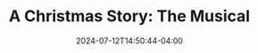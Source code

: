 ---
title: "A Christmas Story: The Musical"
Theatre: Alhambra Theatre & Dining
Venue: Alhambra Theatre
Season: 2016
date: 2024-07-12T14:50:44-04:00
opening_date: 2016-11-25
closing_date: 2016-12-24
showtimes:
  - 2016-11-25 20:00:00
  - 2016-11-26 13:15:00
  - 2016-11-26 20:00:00
  - 2016-11-27 14:00:00
  - 2016-11-27 20:00:00
  - 2016-11-29 20:00:00
  - 2016-11-30 13:15:00
  - 2016-11-30 20:00:00
  - 2016-12-01 11:30:00
  - 2016-12-01 20:00:00
  - 2016-12-02 20:00:00
  - 2016-12-03 13:15:00
  - 2016-12-03 20:00:00
  - 2016-12-04 14:00:00
  - 2016-12-04 20:00:00
  - 2016-12-06 20:00:00
  - 2016-12-07 13:15:00
  - 2016-12-07 20:00:00
  - 2016-12-08 11:30:00
  - 2016-12-08 20:00:00
  - 2016-12-09 20:00:00
  - 2016-12-10 13:15:00
  - 2016-12-10 20:00:00
  - 2016-12-11 14:00:00
  - 2016-12-11 20:00:00
  - 2016-12-13 20:00:00
  - 2016-12-14 13:15:00
  - 2016-12-14 20:00:00
  - 2016-12-15 11:30:00
  - 2016-12-15 20:00:00
  - 2016-12-16 20:00:00
  - 2016-12-17 13:15:00
  - 2016-12-17 20:00:00
  - 2016-12-18 14:00:00
  - 2016-12-18 20:00:00
  - 2016-12-20 20:00:00
  - 2016-12-21 13:15:00
  - 2016-12-21 20:00:00
  - 2016-12-22 11:30:00
  - 2016-12-22 20:00:00
  - 2016-12-23 20:00:00
  - 2016-12-24 14:00:00
  - 2016-12-24 20:00:00
featured_image: 
featured_image_alt: 
featured_image_caption: 
featured_image_attr: 
featured_image_attr_link: 
program:
Website: 
Tickets: https://sales.alhambrajax.com/100/index.html
show_details: 
  - Ralph/Cowboy/Tree Lot Owner/Delivery Man/Voice Of Neighbor: Ethan Paulini
  - Old Man/Santa Claus: Robert Herrle 
  - Mother: Jazmine Gorsline
  - Miss Shields: Alexia Adcock-Standford
  - Ralphie: Oliver Carson
  - Randy: Harrison Davey
  - Esther: Sophia Feagins
  - Helen: Dakota Burton
  - Flick/Desperado One: Johnny Warren
  - Schwartz/Desperado Two: Vincent Scaramuzzi
  - Scut Farkus/Black Bart: Kaden Quiles
understudies:
  - Ralphie/Randy: Oliver Akridge 
  - Flick/Scut: Jacob Otzel
  - Helen/Ester: Tatum Matthews
  - Ralph/Old Man: Tod Booth
  - Mother/Miss Shields: Lisa Valdini
crew:
  - Director: Tod Booth
  - Stage Manager: Shain Stroff
  - Costumes: 
    - Camala Pitts
    - Dorinda Quiles
  - Wardrobe: Victoria Green
  - Props: Patti Eyler
  - Lighting: Tobias Evas
  - Technical Director/Design: Dave Dionne
  - Set Design: Ian Black
  - Sound Design: Linnay Bennett
  - Crew Assistant: Joseph Mahoney
  - Company Manager: Lisa Valdini Booth
orchestra:
genres: 
Description: Ralphie Parker schemes his way toward getting an official Red Ryder Air Rifle. A leg lamp, pink bunny pajamas, and a freezing flagpole are a few of the distractions that come up.
Reviews: 
  - "A Christmas Story at The Alhambra | EU Jacksonville / Folio Weekly": https://folioweekly.com/2016/11/27/a-christmas-story/
---